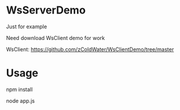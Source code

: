 # WsServerDemo

Just for example

Need download WsClient demo for work

WsClient: https://github.com/zColdWater/WsClientDemo/tree/master

# Usage

npm install   

node app.js 

